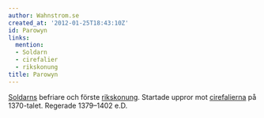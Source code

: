 ```yaml
---
author: Wahnstrom.se
created_at: '2012-01-25T18:43:10Z'
id: Parowyn
links:
  mention:
  - Soldarn
  - cirefalier
  - rikskonung
title: Parowyn
---
```


[Soldarns] befriare och förste [rikskonung]. Startade uppror mot [cirefalierna] på 1370-talet.
Regerade 1379–1402 e.D.

  [Soldarns]: Soldarn
  [rikskonung]: rikskonung
  [cirefalierna]: cirefalier